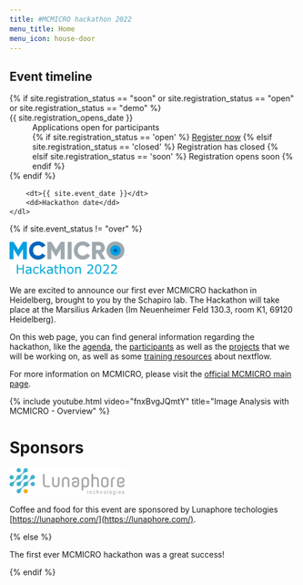 ```yaml
---
title: #MCMICRO hackathon 2022 
menu_title: Home
menu_icon: house-door
---
```



<div class="aside">
    <h2><i class="bi bi-calendar3"></i> Event timeline</h2>
    <dl>
        {% if site.registration_status == "soon" or site.registration_status == "open" or site.registration_status == "demo" %}
            <dt>{{ site.registration_opens_date }}</dt>
            <dd>
                Applications open for participants<br>
                {% if site.registration_status == 'open' %}
                    <a href="{{ site.baseurl }}{% link registration.md %}" class="btn">Register now</a>
                {% elsif site.registration_status == 'closed' %}
                    <a class="btn disabled">Registration has closed</a>
                {% elsif site.registration_status == 'soon' %}
                    <a class="btn disabled">Registration opens soon</a>
                {% endif %}
            </dd>
        {% endif %}

        <dt>{{ site.event_date }}</dt>
        <dd>Hackathon date</dd>
    </dl>
</div>

{% if site.event_status != "over" %}

<img src="./assets/advert.png" alt="Hackathon Logo" style="width:40%;height:20%;">
<br><br>
We are excited to announce our first ever MCMICRO hackathon in Heidelberg, brought to you by the Schapiro lab. The Hackathon will take place at the Marsilius Arkaden (Im Neuenheimer Feld 130.3, room K1, 69120 Heidelberg).

On this web page, you can find general information regarding the hackathon, like the [agenda](agenda.md), the [participants](about.md) as well as the [projects](projects.md) that we will be working on, as well as some [training resources](resources.md) about nextflow.

For more information on MCMICRO, please visit the [official MCMICRO main page](https://mcmicro.org/).

{% include youtube.html video="fnxBvgJQmtY" title="Image Analysis with MCMICRO - Overview" %}

# Sponsors

<img src="./assets/lunaphore_logo.png" alt="Lunaphore Logo" style="width:40%;height:20%;">

Coffee and food for this event are sponsored by Lunaphore techologies [https://lunaphore.com/](https://lunaphore.com/).

{% else %}

The first ever MCMICRO hackathon was a great success!

{% endif %}
